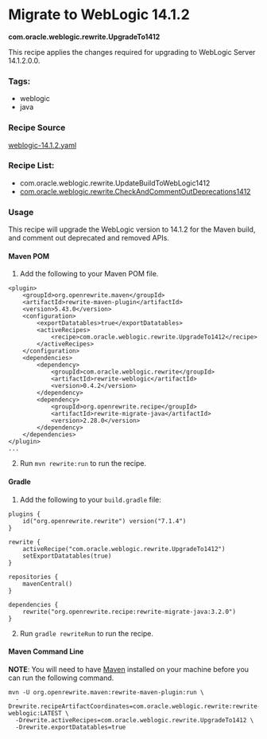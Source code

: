 # Migrate to WebLogic 14.1.2
**com.oracle.weblogic.rewrite.UpgradeTo1412**

This recipe applies the changes required for upgrading to WebLogic Server 14.1.2.0.0.

### Tags:
  - weblogic
  - java

### Recipe Source

[weblogic-14.1.2.yaml](https://github.com/oracle/rewrite-recipes/blob/main/rewrite-weblogic/src/main/resources/META-INF/rewrite/weblogic-14.1.2.yaml)

### Recipe List:
  - com.oracle.weblogic.rewrite.UpdateBuildToWebLogic1412
  - [com.oracle.weblogic.rewrite.CheckAndCommentOutDeprecations1412](https://github.com/oracle/rewrite-recipes/blob/main/rewrite-weblogic/src/main/resources/META-INF/rewrite/weblogic-deprecations.yaml)

### Usage

This recipe will upgrade the WebLogic version to 14.1.2 for the Maven build, and comment out deprecated and removed APIs.

#### Maven POM

1. Add the following to your Maven POM file.
```
<plugin>
    <groupId>org.openrewrite.maven</groupId>
    <artifactId>rewrite-maven-plugin</artifactId>
    <version>5.43.0</version>
    <configuration>
        <exportDatatables>true</exportDatatables>
        <activeRecipes>
            <recipe>com.oracle.weblogic.rewrite.UpgradeTo1412</recipe>
        </activeRecipes>
    </configuration>
    <dependencies>
        <dependency>
            <groupId>com.oracle.weblogic.rewrite</groupId>
            <artifactId>rewrite-weblogic</artifactId>
            <version>0.4.2</version>
        </dependency>
        <dependency>
            <groupId>org.openrewrite.recipe</groupId>
            <artifactId>rewrite-migrate-java</artifactId>
            <version>2.28.0</version>
        </dependency>
    </dependencies>
</plugin>
...
```
2. Run `mvn rewrite:run` to run the recipe.

#### Gradle

1. Add the following to your `build.gradle` file:

```
plugins {
    id("org.openrewrite.rewrite") version("7.1.4")
}

rewrite {
    activeRecipe("com.oracle.weblogic.rewrite.UpgradeTo1412")
    setExportDatatables(true)
}

repositories {
    mavenCentral()
}

dependencies {
    rewrite("org.openrewrite.recipe:rewrite-migrate-java:3.2.0")
}
```
2. Run `gradle rewriteRun` to run the recipe.

#### Maven Command Line

**NOTE**: You will need to have [Maven](https://maven.apache.org/download.cgi) installed on your machine before you can run the following command.

```
mvn -U org.openrewrite.maven:rewrite-maven-plugin:run \
  -Drewrite.recipeArtifactCoordinates=com.oracle.weblogic.rewrite:rewrite-weblogic:LATEST \
  -Drewrite.activeRecipes=com.oracle.weblogic.rewrite.UpgradeTo1412 \
  -Drewrite.exportDatatables=true
  ```
